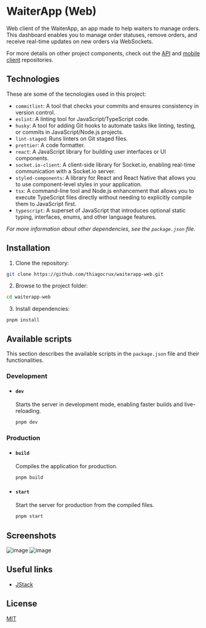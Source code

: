 # WaiterApp (Web)

Web client of the WaiterApp, an app made to help waiters to manage orders. This dashboard enables you to manage order statuses, remove orders, and receive real-time updates on new orders via WebSockets.

For more details on other project components, check out the [API](https://github.com/thiagocrux/waiterapp-api) and [mobile client](https://github.com/thiagocrux/waiterapp-mobile) repositories.

## Technologies

These are some of the tecnologies used in this project:

- `commitlint`: A tool that checks your commits and ensures consistency in version control.
- `eslint`: A linting tool for JavaScript/TypeScript code.
- `husky`: A tool for adding Git hooks to automate tasks like linting, testing, or commits in JavaScript/Node.js projects.
- `lint-staged`: Runs linters on Git staged files.
- `prettier`: A code formatter.
- `react`: A JavaScript library for building user interfaces or UI components.
- `socket.io-client`: A client-side library for Socket.io, enabling real-time communication with a Socket.io server.
- `styled-components`: A library for React and React Native that allows you to use component-level styles in your application.
- `tsx`: A command-line tool and Node.js enhancement that allows you to execute TypeScript files directly without needing to explicitly compile them to JavaScript first.
- `typescript`: A superset of JavaScript that introduces optional static typing, interfaces, enums, and other language features.

_For more information about other dependencies, see the `package.json` file._

## Installation

1. Clone the repository:

```bash
git clone https://github.com/thiagocrux/waiterapp-web.git
```

2. Browse to the project folder:

```bash
cd waiterapp-web
```

3. Install dependencies:

```
pnpm install
```

## Available scripts

This section describes the available scripts in the `package.json` file and their functionalities.

### Development

- #### `dev`

  Starts the server in development mode, enabling faster builds and live-reloading.

  ```bash
  pnpm dev
  ```

### Production

- #### `build`

  Compiles the application for production.

  ```bash
  pnpm build
  ```

- #### `start`

  Start the server for production from the compiled files.

  ```bash
  pnpm start
  ```

## Screenshots

![image](https://i.ibb.co/YFpghnzT/waiterapp-screen-1.png)
![image](https://i.ibb.co/jk9dNJ2Z/waiterapp-screen-2.png)

## Useful links

- [JStack](https://app.jstack.com.br/)

## License

[MIT](https://choosealicense.com/licenses/mit/)
